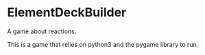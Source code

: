 # ElementDeckBuilder
A game about reactions.

This is a game that relies on python3 and the pygame library to run.
